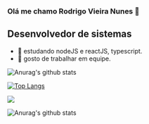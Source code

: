 

### Olá me chamo Rodrigo Vieira Nunes 👋
## Desenvolvedor de sistemas

- 🔭 estudando nodeJS e reactJS, typescript.
- 🤝 gosto de trabalhar em equipe. 




![Anurag's github stats](https://github-readme-stats.vercel.app/api?username=rodrigo12663&show_icons=true&theme=radical)

 
[![Top Langs](https://github-readme-stats.vercel.app/api/top-langs/?username=rodrigo12663&show_icons=true&theme=radical&layout=compact)](https://github.com/rodrigo12663/github-readme-stats)

 [<img src="https://img.shields.io/badge/linkedin-%230077B5.svg?&style=for-the-badge&logo=linkedin&logoColor=white" />](https://www.linkedin.com/in/rodrigo-vieira-174b931b2/)





![Anurag's github stats](https://github-readme-stats.vercel.app/api?username=anuraghazra&count_private=true)



